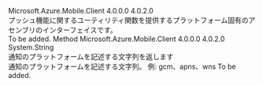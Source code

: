 <Type Name="IPushUtility" FullName="Microsoft.WindowsAzure.MobileServices.IPushUtility">
  <TypeSignature Language="C#" Value="public interface IPushUtility" />
  <TypeSignature Language="ILAsm" Value=".class public interface auto ansi abstract IPushUtility" />
  <TypeSignature Language="DocId" Value="T:Microsoft.WindowsAzure.MobileServices.IPushUtility" />
  <TypeSignature Language="VB.NET" Value="Public Interface IPushUtility" />
  <TypeSignature Language="F#" Value="type IPushUtility = interface" />
  <AssemblyInfo>
    <AssemblyName>Microsoft.Azure.Mobile.Client</AssemblyName>
    <AssemblyVersion>4.0.0.0</AssemblyVersion>
    <AssemblyVersion>4.0.2.0</AssemblyVersion>
  </AssemblyInfo>
  <Interfaces />
  <Docs>
    <summary>
            プッシュ機能に関するユーティリティ関数を提供するプラットフォーム固有のアセンブリのインターフェイスです。
            </summary>
    <remarks>To be added.</remarks>
  </Docs>
  <Members>
    <Member MemberName="GetPlatform">
      <MemberSignature Language="C#" Value="public string GetPlatform ();" />
      <MemberSignature Language="ILAsm" Value=".method public hidebysig newslot virtual instance string GetPlatform() cil managed" />
      <MemberSignature Language="DocId" Value="M:Microsoft.WindowsAzure.MobileServices.IPushUtility.GetPlatform" />
      <MemberSignature Language="VB.NET" Value="Public Function GetPlatform () As String" />
      <MemberSignature Language="F#" Value="abstract member GetPlatform : unit -&gt; string" Usage="iPushUtility.GetPlatform " />
      <MemberType>Method</MemberType>
      <AssemblyInfo>
        <AssemblyName>Microsoft.Azure.Mobile.Client</AssemblyName>
        <AssemblyVersion>4.0.0.0</AssemblyVersion>
        <AssemblyVersion>4.0.2.0</AssemblyVersion>
      </AssemblyInfo>
      <ReturnValue>
        <ReturnType>System.String</ReturnType>
      </ReturnValue>
      <Parameters />
      <Docs>
        <summary>
            通知のプラットフォームを記述する文字列を返します
            </summary>
        <returns>
            通知のプラットフォームを記述する文字列。 例: gcm、apns、wns
            </returns>
        <remarks>To be added.</remarks>
      </Docs>
    </Member>
  </Members>
</Type>